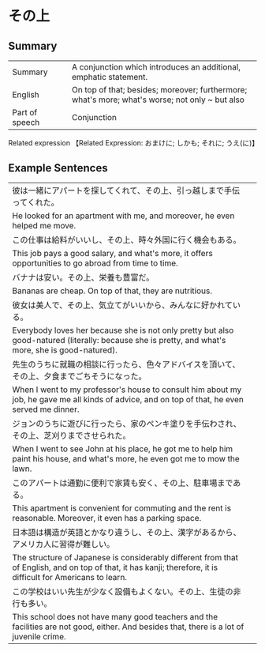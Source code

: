 # その上

## Summary

<table><tr>   <td>Summary<td>   <td>A conjunction which introduces an additional, emphatic statement.</td><tr><tr>   <td>English<td>   <td>On top of that; besides; moreover; furthermore; what's more; what's worse; not only ~ but also</td><tr><tr>   <td>Part of speech<td>   <td>Conjunction</td><tr></table><tr>   <td>Related expression<td>   <td>【Related Expression: おまけに; しかも; それに; うえ(に)】</td><tr></table></table>

## Example Sentences

<table><tr><td>彼は一緒にアパートを探してくれて、その上、引っ越しまで手伝ってくれた。<td><tr><tr><td>He looked for an apartment with me, and moreover, he even helped me move.<td><tr><tr><td>この仕事は給料がいいし、その上、時々外国に行く機会もある。<td><tr><tr><td>This job pays a good salary, and what's more, it offers opportunities to go abroad from time to time.<td><tr><tr><td>バナナは安い。その上、栄養も豊富だ。<td><tr><tr><td>Bananas are cheap. On top of that, they are nutritious.<td><tr><tr><td>彼女は美人で、その上、気立てがいいから、みんなに好かれている。<td><tr><tr><td>Everybody loves her because she is not only pretty but also good-natured (literally: because she is pretty, and what's more, she is good-natured).<td><tr><tr><td>先生のうちに就職の相談に行ったら、色々アドバイスを頂いて、その上、夕食までごちそうになった。<td><tr><tr><td>When I went to my professor's house to consult him about my job, he gave me all kinds of advice, and on top of that, he even served me dinner.<td><tr><tr><td>ジョンのうちに遊びに行ったら、家のペンキ塗りを手伝わされ、その上、芝刈りまでさせられた。<td><tr><tr><td>When I went to see John at his place, he got me to help him paint his house, and what's more, he even got me to mow the lawn.<td><tr><tr><td>このアパートは通勤に便利で家賃も安く、その上、駐車場まである。<td><tr><tr><td>This apartment is convenient for commuting and the rent is reasonable. Moreover, it even has a parking space.<td><tr><tr><td>日本語は構造が英語とかなり違うし、その上、漢字があるから、アメリカ人に習得が難しい。<td><tr><tr><td>The structure of Japanese is considerably different from that of English, and on top of that, it has kanji; therefore, it is difficult for Americans to learn.<td><tr><tr><td>この学校はいい先生が少なく設備もよくない。その上、生徒の非行も多い。<td><tr><tr><td>This school does not have many good teachers and the facilities are not good, either. And besides that, there is a lot of juvenile crime.<td><tr></table>

